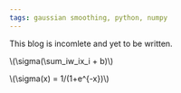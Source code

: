 ```yaml
---
tags: gaussian smoothing, python, numpy
---
```


This blog is incomlete and yet to be written.


\\(\sigma(\sum_iw_ix_i + b)\\)

\\(\sigma(x) = 1/(1+e^{-x})\\)
